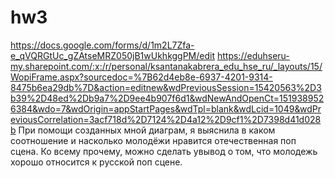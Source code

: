 # hw3
https://docs.google.com/forms/d/1m2L7Zfa-e_qVQRGtUc_gZAtseMRZ050jB1wUkhkggPM/edit
https://eduhseru-my.sharepoint.com/:x:/r/personal/ksantanakabrera_edu_hse_ru/_layouts/15/WopiFrame.aspx?sourcedoc=%7B62d4eb8e-6937-4201-9314-8475b6ea29db%7D&action=editnew&wdPreviousSession=15420563%2D3b39%2D48ed%2Db9a7%2D9ee4b907f6d1&wdNewAndOpenCt=1519389526384&wdo=7&wdOrigin=appStartPages&wdTpl=blank&wdLcid=1049&wdPreviousCorrelation=3acf718d%2D7124%2D4a12%2D9cf1%2D7398d41d028b
При помощи созданных мной диаграм, я выяснила в каком соотношение и насколько молодёжи нравится отечественная поп сцена. Ко всему прочему, можно сделать увывод о том, что молодежь хорошо относится к русской поп сцене.

